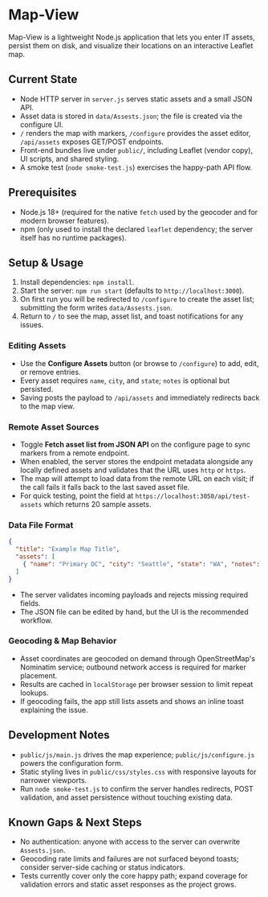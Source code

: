 # Map-View

Map-View is a lightweight Node.js application that lets you enter IT assets, persist them on disk, and visualize their locations on an interactive Leaflet map.

## Current State
- Node HTTP server in `server.js` serves static assets and a small JSON API.
- Asset data is stored in `data/Assests.json`; the file is created via the configure UI.
- `/` renders the map with markers, `/configure` provides the asset editor, `/api/assets` exposes GET/POST endpoints.
- Front-end bundles live under `public/`, including Leaflet (vendor copy), UI scripts, and shared styling.
- A smoke test (`node smoke-test.js`) exercises the happy-path API flow.

## Prerequisites
- Node.js 18+ (required for the native `fetch` used by the geocoder and for modern browser features).
- npm (only used to install the declared `leaflet` dependency; the server itself has no runtime packages).

## Setup & Usage
1. Install dependencies: `npm install`.
2. Start the server: `npm run start` (defaults to `http://localhost:3000`).
3. On first run you will be redirected to `/configure` to create the asset list; submitting the form writes `data/Assests.json`.
4. Return to `/` to see the map, asset list, and toast notifications for any issues.

### Editing Assets
- Use the **Configure Assets** button (or browse to `/configure`) to add, edit, or remove entries.
- Every asset requires `name`, `city`, and `state`; `notes` is optional but persisted.
- Saving posts the payload to `/api/assets` and immediately redirects back to the map view.

### Remote Asset Sources
- Toggle **Fetch asset list from JSON API** on the configure page to sync markers from a remote endpoint.
- When enabled, the server stores the endpoint metadata alongside any locally defined assets and validates that the URL uses `http` or `https`.
- The map will attempt to load data from the remote URL on each visit; if the call fails it falls back to the last saved asset file.
- For quick testing, point the field at `https://localhost:3050/api/test-assets` which returns 20 sample assets.

### Data File Format
```json
{
  "title": "Example Map Title",
  "assets": [
    { "name": "Primary DC", "city": "Seattle", "state": "WA", "notes": "Edge location" }
  ]
}
```
- The server validates incoming payloads and rejects missing required fields.
- The JSON file can be edited by hand, but the UI is the recommended workflow.

### Geocoding & Map Behavior
- Asset coordinates are geocoded on demand through OpenStreetMap's Nominatim service; outbound network access is required for marker placement.
- Results are cached in `localStorage` per browser session to limit repeat lookups.
- If geocoding fails, the app still lists assets and shows an inline toast explaining the issue.

## Development Notes
- `public/js/main.js` drives the map experience; `public/js/configure.js` powers the configuration form.
- Static styling lives in `public/css/styles.css` with responsive layouts for narrower viewports.
- Run `node smoke-test.js` to confirm the server handles redirects, POST validation, and asset persistence without touching existing data.

## Known Gaps & Next Steps
- No authentication: anyone with access to the server can overwrite `Assests.json`.
- Geocoding rate limits and failures are not surfaced beyond toasts; consider server-side caching or status indicators.
- Tests currently cover only the core happy path; expand coverage for validation errors and static asset responses as the project grows.
